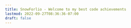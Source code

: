 ```yaml
---
title: SnowForlio - Welcome to my best code achievements
lastmod: 2022-09-27T08:36:36-07:00
draft: false
---
```

